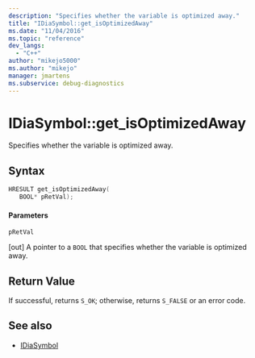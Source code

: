 ```yaml
---
description: "Specifies whether the variable is optimized away."
title: "IDiaSymbol::get_isOptimizedAway"
ms.date: "11/04/2016"
ms.topic: "reference"
dev_langs:
  - "C++"
author: "mikejo5000"
ms.author: "mikejo"
manager: jmartens
ms.subservice: debug-diagnostics
---
```

# IDiaSymbol::get_isOptimizedAway

Specifies whether the variable is optimized away.

## Syntax

```C++
HRESULT get_isOptimizedAway(
   BOOL* pRetVal);
```

#### Parameters
 `pRetVal`

[out] A pointer to a `BOOL` that specifies whether the variable is optimized away.

## Return Value
 If successful, returns `S_OK`; otherwise, returns `S_FALSE` or an error code.

## See also
- [IDiaSymbol](../../debugger/debug-interface-access/idiasymbol.md)
